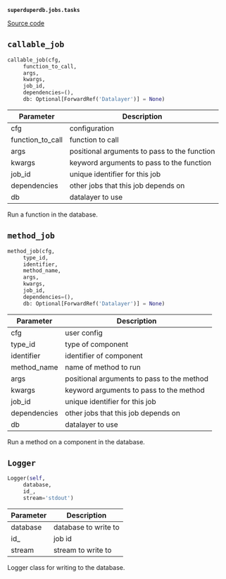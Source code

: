 **`superduperdb.jobs.tasks`** 

[Source code](https://github.com/SuperDuperDB/superduperdb/blob/main/superduperdb/jobs/tasks.py)

## `callable_job` 

```python
callable_job(cfg,
     function_to_call,
     args,
     kwargs,
     job_id,
     dependencies=(),
     db: Optional[ForwardRef('Datalayer')] = None)
```
| Parameter | Description |
|-----------|-------------|
| cfg | configuration |
| function_to_call | function to call |
| args | positional arguments to pass to the function |
| kwargs | keyword arguments to pass to the function |
| job_id | unique identifier for this job |
| dependencies | other jobs that this job depends on |
| db | datalayer to use |

Run a function in the database.

## `method_job` 

```python
method_job(cfg,
     type_id,
     identifier,
     method_name,
     args,
     kwargs,
     job_id,
     dependencies=(),
     db: Optional[ForwardRef('Datalayer')] = None)
```
| Parameter | Description |
|-----------|-------------|
| cfg | user config |
| type_id | type of component |
| identifier | identifier of component |
| method_name | name of method to run |
| args | positional arguments to pass to the method |
| kwargs | keyword arguments to pass to the method |
| job_id | unique identifier for this job |
| dependencies | other jobs that this job depends on |
| db | datalayer to use |

Run a method on a component in the database.

## `Logger` 

```python
Logger(self,
     database,
     id_,
     stream='stdout')
```
| Parameter | Description |
|-----------|-------------|
| database | database to write to |
| id_ | job id |
| stream | stream to write to |

Logger class for writing to the database.

